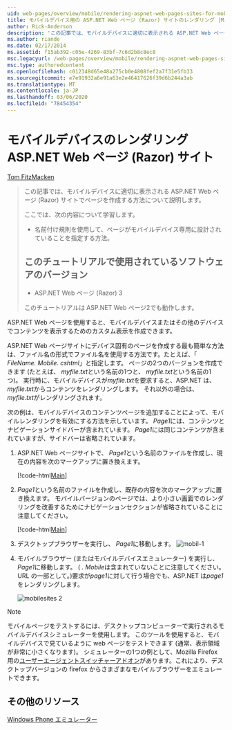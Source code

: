 ```yaml
---
uid: web-pages/overview/mobile/rendering-aspnet-web-pages-sites-for-mobile-devices
title: モバイルデバイス用の ASP.NET Web ページ (Razor) サイトのレンダリング |Microsoft Docs
author: Rick-Anderson
description: 'この記事では、モバイルデバイスに適切に表示される ASP.NET Web ページ (Razor) サイトでページを作成する方法について説明します。 学習内容: 操作方法...'
ms.author: riande
ms.date: 02/17/2014
ms.assetid: f15ab392-c05e-4269-83bf-7c6d2b8c8ec8
msc.legacyurl: /web-pages/overview/mobile/rendering-aspnet-web-pages-sites-for-mobile-devices
msc.type: authoredcontent
ms.openlocfilehash: c012348d65e48a275cb0e4808fef2a7f31e5fb33
ms.sourcegitcommit: e7e91932a6e91a63e2e46417626f39d6b244a3ab
ms.translationtype: MT
ms.contentlocale: ja-JP
ms.lasthandoff: 03/06/2020
ms.locfileid: "78454354"
---
```

# <a name="rendering-aspnet-web-pages-razor-sites-for-mobile-devices"></a>モバイルデバイスのレンダリング ASP.NET Web ページ (Razor) サイト

[Tom FitzMacken](https://github.com/tfitzmac)

> この記事では、モバイルデバイスに適切に表示される ASP.NET Web ページ (Razor) サイトでページを作成する方法について説明します。
> 
> ここでは、次の内容について学習します。
> 
> - 名前付け規則を使用して、ページがモバイルデバイス専用に設計されていることを指定する方法。
>   
> 
> ## <a name="software-versions-used-in-the-tutorial"></a>このチュートリアルで使用されているソフトウェアのバージョン
> 
> 
> - ASP.NET Web ページ (Razor) 3
>   
> 
> このチュートリアルは ASP.NET Web ページ2でも動作します。

ASP.NET Web ページを使用すると、モバイルデバイスまたはその他のデバイスでコンテンツを表示するためのカスタム表示を作成できます。

ASP.NET Web ページサイトにデバイス固有のページを作成する最も簡単な方法は、ファイル名の形式でファイル名を使用する方法です。たとえば、「 *FileName. Mobile. cshtml*」と指定します。 ページの2つのバージョンを作成できます (たとえば、 *myfile.txt*という名前の1つと、 *myfile.txt*という名前の1つ)。 実行時に、モバイルデバイスが*myfile.txt*を要求すると、ASP.NET は、 *myfile.txt*からコンテンツをレンダリングします。 それ以外の場合は、 *myfile.txt*がレンダリングされます。

次の例は、モバイルデバイスのコンテンツページを追加することによって、モバイルレンダリングを有効にする方法を示しています。 *Page1*には、コンテンツとナビゲーションサイドバーが含まれています。 *Page1*には同じコンテンツが含まれていますが、サイドバーは省略されています。

1. ASP.NET Web ページサイトで、 *Page1*という名前のファイルを作成し、現在の内容を次のマークアップに置き換えます。

    [!code-html[Main](rendering-aspnet-web-pages-sites-for-mobile-devices/samples/sample1.html)]
2. *Page1*という名前のファイルを作成し、既存の内容を次のマークアップに置き換えます。 モバイルバージョンのページでは、より小さい画面でのレンダリングを改善するためにナビゲーションセクションが省略されていることに注意してください。

    [!code-html[Main](rendering-aspnet-web-pages-sites-for-mobile-devices/samples/sample2.html)]
3. デスクトップブラウザーを実行し、 *Page1*に移動します。 ![mobil-1](rendering-aspnet-web-pages-sites-for-mobile-devices/_static/image1.png)
4. モバイルブラウザー (またはモバイルデバイスエミュレーター) を実行し、 *Page1*に移動します。 ( *. Mobile*は含まれていないことに注意してください。 URL の一部として。)要求が*page1*に対して行う場合でも、ASP.NET は*page1*をレンダリングします。

    ![mobilesites 2](rendering-aspnet-web-pages-sites-for-mobile-devices/_static/image2.png)

> [!NOTE]
> モバイルページをテストするには、デスクトップコンピューターで実行されるモバイルデバイスシミュレーターを使用します。 このツールを使用すると、モバイルデバイスで見ているように web ページをテストできます (通常、表示領域が非常に小さくなります)。 シミュレーターの1つの例として、Mozilla Firefox 用の[ユーザーエージェントスイッチャーアドオン](http://addons.mozilla.org/firefox/addon/user-agent-switcher/)があります。これにより、デスクトップバージョンの firefox からさまざまなモバイルブラウザーをエミュレートできます。

<a id="Additional_Resources"></a>
## <a name="additional-resources"></a>その他のリソース

[Windows Phone エミュレーター](https://msdn.microsoft.com/library/ff402563(v=VS.92).aspx)

